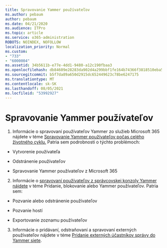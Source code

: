 ```yaml
---
title: Spravovanie Yammer používateľov
ms.author: pebaum
author: pebaum
ms.date: 04/21/2020
ms.audience: ITPro
ms.topic: article
ms.service: o365-administration
ROBOTS: NOINDEX, NOFOLLOW
localization_priority: Normal
ms.custom:
- "733"
- "6000004"
ms.assetid: 34b5611b-e77e-4dd1-9480-a12c190fbaa3
ms.openlocfilehash: db84609e28283da902d4a299bbf1fe164b74366f3818510eba5f10d2ebbdf4f0
ms.sourcegitcommit: b5f7da89a650d2915dc652449623c78be6247175
ms.translationtype: MT
ms.contentlocale: sk-SK
ms.lasthandoff: 08/05/2021
ms.locfileid: "53992927"
---
```

# <a name="managing-yammer-users"></a>Spravovanie Yammer používateľov

1. Informácie o spravovaní používateľov Yammer zo služieb Microsoft 365 nájdete v téme [Spravovanie Yammer používateľov počas celého životného cyklu.](https://docs.microsoft.com/yammer/manage-yammer-users/manage-users-across-their-lifecycle) Patria sem podrobnosti o týchto problémoch:

  - Vytvorenie používateľa

  - Odstránenie používateľov

  - Spravovanie Yammer používateľov z Microsoft 365

2. Informácie o [spravovaní používateľov z správcovskej konzoly Yammer nájdete](https://docs.microsoft.com/yammer/manage-yammer-users/add-block-or-remove-users) v téme Pridanie, blokovanie alebo Yammer používateľov. Patria sem:

  - Pozvanie alebo odstránenie používateľov

  - Pozvanie hostí

  - Exportovanie zoznamu používateľov

3. Informácie o pridávaní, odstraňovaní a spravovaní externých používateľov nájdete v téme [Pridanie externých účastníkov správy do Yammer siete](https://docs.microsoft.com/yammer/work-with-external-users/add-external-participants).
